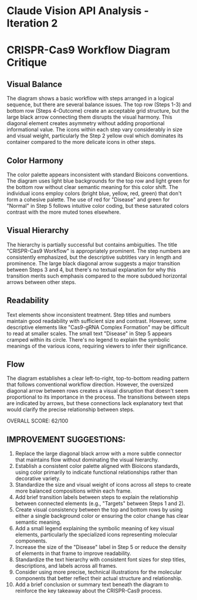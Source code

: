# Claude Vision API Analysis - Iteration 2

# CRISPR-Cas9 Workflow Diagram Critique

## Visual Balance
The diagram shows a basic workflow with steps arranged in a logical sequence, but there are several balance issues. The top row (Steps 1-3) and bottom row (Steps 4-Outcome) create an acceptable grid structure, but the large black arrow connecting them disrupts the visual harmony. This diagonal element creates asymmetry without adding proportional informational value. The icons within each step vary considerably in size and visual weight, particularly the Step 2 yellow oval which dominates its container compared to the more delicate icons in other steps.

## Color Harmony
The color palette appears inconsistent with standard Bioicons conventions. The diagram uses light blue backgrounds for the top row and light green for the bottom row without clear semantic meaning for this color shift. The individual icons employ colors (bright blue, yellow, red, green) that don't form a cohesive palette. The use of red for "Disease" and green for "Normal" in Step 5 follows intuitive color coding, but these saturated colors contrast with the more muted tones elsewhere.

## Visual Hierarchy
The hierarchy is partially successful but contains ambiguities. The title "CRISPR-Cas9 Workflow" is appropriately prominent. The step numbers are consistently emphasized, but the descriptive subtitles vary in length and prominence. The large black diagonal arrow suggests a major transition between Steps 3 and 4, but there's no textual explanation for why this transition merits such emphasis compared to the more subdued horizontal arrows between other steps.

## Readability
Text elements show inconsistent treatment. Step titles and numbers maintain good readability with sufficient size and contrast. However, some descriptive elements like "Cas9-gRNA Complex Formation" may be difficult to read at smaller scales. The small text "Disease" in Step 5 appears cramped within its circle. There's no legend to explain the symbolic meanings of the various icons, requiring viewers to infer their significance.

## Flow
The diagram establishes a clear left-to-right, top-to-bottom reading pattern that follows conventional workflow direction. However, the oversized diagonal arrow between rows creates a visual disruption that doesn't seem proportional to its importance in the process. The transitions between steps are indicated by arrows, but these connections lack explanatory text that would clarify the precise relationship between steps.

OVERALL SCORE: 62/100

## IMPROVEMENT SUGGESTIONS:

1. Replace the large diagonal black arrow with a more subtle connector that maintains flow without dominating the visual hierarchy.
2. Establish a consistent color palette aligned with Bioicons standards, using color primarily to indicate functional relationships rather than decorative variety.
3. Standardize the size and visual weight of icons across all steps to create more balanced compositions within each frame.
4. Add brief transition labels between steps to explain the relationship between connected elements (e.g., "Targets" between Steps 1 and 2).
5. Create visual consistency between the top and bottom rows by using either a single background color or ensuring the color change has clear semantic meaning.
6. Add a small legend explaining the symbolic meaning of key visual elements, particularly the specialized icons representing molecular components.
7. Increase the size of the "Disease" label in Step 5 or reduce the density of elements in that frame to improve readability.
8. Standardize the text hierarchy with consistent font sizes for step titles, descriptions, and labels across all frames.
9. Consider using more precise, technical illustrations for the molecular components that better reflect their actual structure and relationship.
10. Add a brief conclusion or summary text beneath the diagram to reinforce the key takeaway about the CRISPR-Cas9 process.